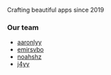 Crafting beautiful apps since 2019

### Our team

- [aaronlyy](https://github.com/aaronlyy)
- [emirsvbo](https://github.com/emirsvbo)
- [noahshz](https://github.com/noahshz)
- [j4yy](https://github.com/J4yyy)
